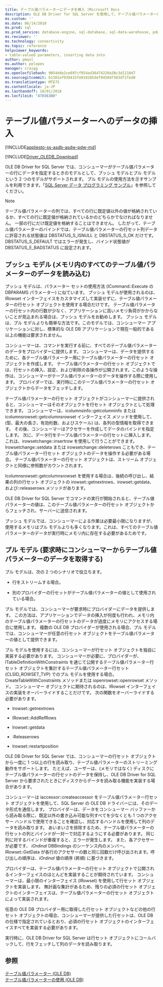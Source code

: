 ```yaml
---
title: テーブル値パラメーターにデータを挿入 |Microsoft Docs
description: OLE DB Driver for SQL Server を使用して、テーブル値パラメーターにデータを挿入するには
ms.custom: ''
ms.date: 06/14/2018
ms.prod: sql
ms.prod_service: database-engine, sql-database, sql-data-warehouse, pdw
ms.reviewer: ''
ms.technology: connectivity
ms.topic: reference
helpviewer_keywords:
- table-valued parameters, inserting data into
author: pmasl
ms.author: pelopes
manager: craigg
ms.openlocfilehash: 9054dde2ce697cf954ad36474220a38c3d1210d7
ms.sourcegitcommit: 61381ef939415fe019285def9450d7583df1fed0
ms.translationtype: MTE75
ms.contentlocale: ja-JP
ms.lasthandoff: 10/01/2018
ms.locfileid: "47656380"
---
```

# <a name="inserting-data-into-table-valued-parameters"></a>テーブル値パラメーターへのデータの挿入
[!INCLUDE[appliesto-ss-asdb-asdw-pdw-md](../../../includes/appliesto-ss-asdb-asdw-pdw-md.md)]

[!INCLUDE[Driver_OLEDB_Download](../../../includes/driver_oledb_download.md)]

  OLE DB Driver for SQL Server では、コンシューマーがテーブル値パラメーターの行にデータを指定するときのモデルとして、プッシュ モデルとプル モデルという 2 つのモデルがサポートされます。 プル モデルの使用方法を示すサンプルを利用できます。「[SQL Server データ プログラミング サンプル](http://msftdpprodsamples.codeplex.com/)」を参照してください。  
  
> [!NOTE]  
>  テーブル値パラメーターの列では、すべての行に既定値以外の値が格納されているか、すべての行に既定値が格納されているかのどちらかでなければなりません。 一部の行にだけ既定値を格納することはできません。 したがって、テーブル値パラメーターのバインドでは、テーブル値パラメーターの行セット列データに許容される状態値は DBSTATUS_S_ISNULL と DBSTATUS_S_OK だけです。 DBSTATUS_S_DEFAULT ではエラーが発生し、バインド状態値が DBSTATUS_E_BADSTATUS に設定されます。  
  
## <a name="push-model-loads-all-table-valued-paremeter-data-in-memory"></a>プッシュ モデル (メモリ内のすべてのテーブル値パラメーターのデータを読み込む)  
 プッシュ モデルは、パラメーター セットの使用方法 (ICommand::Execute の DBPARAMS パラメーター) に似ています。 プッシュ モデルが使用されるのは、IRowset インターフェイスをカスタマイズして実装せずに、テーブル値パラメーターの行セット オブジェクトを使用する場合だけです。 テーブル値パラメーターの行セット内の行数が少なく、アプリケーションに高いメモリ負荷がかからないことが見込まれる場合は、プッシュ モデルをお勧めします。 プッシュ モデルは、プル モデルよりも簡単な方法です。このモデルでは、コンシューマー アプリケーションに対し、標準的な OLE DB アプリケーションで現在一般的である以上の機能は要求されません。  
  
 コンシューマーは、コマンドを実行する前に、すべてのテーブル値パラメーターのデータをプロバイダーに提供します。 コンシューマーは、データを提供するために、各テーブル値パラメーター用にテーブル値パラメーターの行セット オブジェクトを作成します。 テーブル値パラメーターの行セット オブジェクトでは、行セットの挿入、設定、および削除の各操作が公開されます。このような操作は、コンシューマーがテーブル値パラメーターのデータを操作する際に使用します。 プロバイダーでは、実行時にこのテーブル値パラメーターの行セット オブジェクトからデータをフェッチします。  
  
 テーブル値パラメーターの行セット オブジェクトがコンシューマーに提供されると、コンシューマーはそのオブジェクトを行セット オブジェクトとして処理できます。 コンシューマーは、icolumnsinfo::getcolumninfo または icolumnsrowset::getcolumnsrowset インターフェイス メソッドを使用して、(型、最大の長さ、有効桁数、およびスケール) は、各列の型情報を取得できます。 その後、コンシューマーはアクセサーを作成してデータのバインドを指定します。 次に、データ行をテーブル値パラメーターの行セットに挿入します。 これは、irowsetchange::insertrow を使用して行うことができます。 Irowsetchange::setdata または irowsetchange::deleterows こともでき、テーブル値パラメーター行セット オブジェクトのデータを操作する必要がある場合。 テーブル値パラメーターの行セット オブジェクトは、ストリーム オブジェクトと同様に参照数がカウントされます。  
  
 Icolumnsrowset::getcolumnsrowset を使用する場合は、後続の呼び出し、結果の列の行セット オブジェクトの irowset::getnextrows、irowset::getdata、および::releaserows メソッドがあります。  
  
 OLE DB Driver for SQL Server でコマンドの実行が開始されると、テーブル値パラメーターの値は、このテーブル値パラメーターの行セット オブジェクトからフェッチされ、サーバーに送信されます。  
  
 プッシュ モデルでは、コンシューマーによる作業は必要最小限になりますが、使用するメモリはプル モデルよりも多くなります。これは、すべてのテーブル値パラメーターのデータが実行時にメモリ内に存在する必要があるためです。  
  
## <a name="pull-model-obtaining-table-valued-parameter-data-on-demand-from-the-consumer"></a>プル モデル (要求時にコンシューマーからテーブル値パラメーターのデータを取得する)  
 プル モデルは、次の 2 つのシナリオで役立ちます。  
  
-   行をストリームする場合。  
  
-   別のプロバイダーの行セットがテーブル値パラメーターの値として使用されている場合。  
  
 プル モデルでは、コンシューマーが要求時にプロバイダーにデータを提供します。 この方法は、アプリケーションでデータの挿入が何度も行われ、メモリ内のテーブル値パラメーターの行セットのデータが過度にメモリにアクセスする場合に使用します。 複数の OLE DB プロバイダーが使用される場合、プル モデルでは、コンシューマーが任意の行セット オブジェクトをテーブル値パラメーターの値として提供できます。  
  
 プル モデルを使用するには、コンシューマーが行セット オブジェクトを独自に実装する必要があります。 コンシューマーが必要に、プロバイダーが、ITableDefinitionWithConstraints を通じて公開するテーブル値パラメーター行セット オブジェクトを集計するテーブル値パラメーター行セット (CLSID_ROWSET_TVP) でのプル モデルを使用する場合。CreateTableWithConstraints メソッドまたは iopenrowset::openrowset メソッド。 コンシューマー オブジェクトに期待されるのは、IRowset インターフェイスの実装をオーバーライドすることだけです。 次の関数をオーバーライドする必要があります。  
  
-   Irowset::getnextrows  
  
-   IRowset::AddRefRows  
  
-   Irowset::getdata  
  
-   :Releaserows  
  
-   Irowset::restartposition  
  
 OLE DB Driver for SQL Server では、コンシューマーの行セット オブジェクトから一度に 1 つ以上の行を読み取り、テーブル値パラメーターのストリーミング動作をサポートします。 たとえば、ユーザーは、(メモリではなく) ディスクにテーブル値パラメーターの行セットのデータを保持し、OLE DB Driver for SQL Server から要求されたときにディスクからデータを読み取る機能を実装する場合があります。  
  
 コンシューマーは iaccessor::createaccessor をテーブル値パラメーター行セット オブジェクトを使用して、SQL Server の OLE DB ドライバーには、そのデータ形式を通信します。 プロバイダーは、データをコンシューマー バッファーから読み取る際に、既定以外の書き込み可能な列すべてを少なくとも 1 つのアクセサー ハンドルで使用できることを確認し、対応するハンドルを使用して列のデータを読み取ります。 あいまいさを排除するため、テーブル値パラメーターの行セットの列とバインドが一対一で対応するようにする必要があります。 同じ列に対するバインドが重複すると、エラーが発生します。 また、各アクセサーが必要です、 *iOrdinal* DBBindings のシーケンス内のメンバー。 IRowset::GetData が各行のアクセサーの数と同じ回数だけ呼び出されます。呼び出しの順序は、*iOrdinal* 値の順序 (昇順) に基づきます。  
  
 プロバイダーは、テーブル値パラメーターの行セット オブジェクトで公開されるインターフェイスのほとんどを実装することが期待されています。 コンシューマーは、最小限のインターフェイス (IRowset) を使用して行セット オブジェクトを実装します。 無計画な集計があるため、残りの必須の行セット オブジェクトのインターフェイスは、テーブル値パラメーターの行セット オブジェクトによって実装されます。  
  
 任意の OLE DB プロバイダー用に取得した行セット オブジェクトなどの他の行セット オブジェクトの場合、コンシューマーが提供した行セットは、OLE DB の仕様で指定されているとおり、必須の行セット オブジェクトのインターフェイスすべてを実装する必要があります。  
  
 実行時に、OLE DB Driver for SQL Server は行セット オブジェクトにコールバックして、行をフェッチして列のデータを読み取ります。  
  
## <a name="see-also"></a>参照  
 [テーブル値パラメーター &#40;OLE DB&#41;](../../oledb/ole-db-table-valued-parameters/table-valued-parameters-ole-db.md)   
 [テーブル値パラメーターの使用 &#40;OLE DB&#41;](../../oledb/ole-db-how-to/use-table-valued-parameters-ole-db.md)  
  
  
